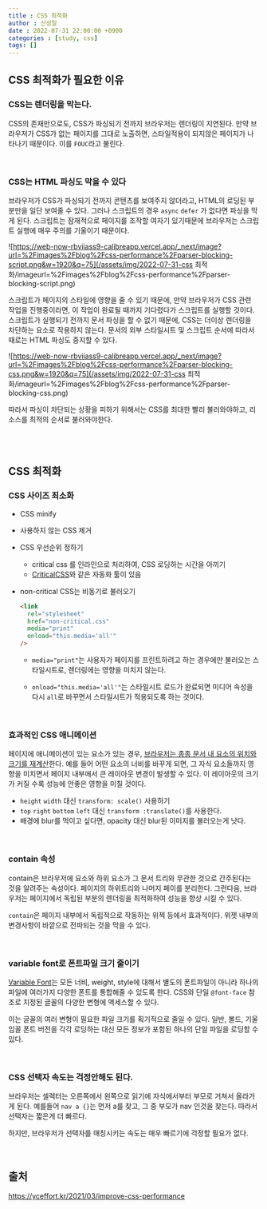 ```yaml
---
title : CSS 최적화
author : 신성일
date : 2022-07-31 22:00:00 +0900
categories : [study, css]
tags: []
---
```




## **CSS 최적화가 필요한 이유**

### **CSS는 렌더링을 막는다.**

CSS의 존재만으로도, CSS가 파싱되기 전까지 브라우저는 렌더링이 지연된다. 만약 브라우저가 CSS가 없는 페이지를 그대로 노출하면, 스타일적용이 되지않은 페이지가 나타나기 때문이다. 이를 `FOUC`라고 불린다.



<br/>

### **CSS는 HTML 파싱도 막을 수 있다**

브라우저가 CSS가 파싱되기 전까지 콘텐츠를 보여주지 않더라고, HTML의 로딩된 부분만을 일단 보여줄 수 있다. 그러나 스크립트의 경우 `async` `defer` 가 없다면 파싱을 막게 된다. 스크립트는 잠재적으로 페이지를 조작할 여자기 있기때문에 브라우저는 스크립트 실행에 매우 주의를 기울이기 때문이다.

![https://web-now-rbviiass9-calibreapp.vercel.app/_next/image?url=%2Fimages%2Fblog%2Fcss-performance%2Fparser-blocking-script.png&w=1920&q=75](/assets/img/2022-07-31-css 최적화/imageurl=%2Fimages%2Fblog%2Fcss-performance%2Fparser-blocking-script.png)

스크립트가 페이지의 스타일에 영향을 줄 수 있기 때문에, 만약 브라우저가 CSS 관련 작업을 진행중이라면, 이 작업이 완료될 때까지 기다렸다가 스크립트를 실행할 것이다. 스크립트가 실행되기 전까지 문서 파싱을 할 수 없기 때문에, CSS는 더이상 렌더링을 차단하는 요소로 작용하지 않는다. 문서의 외부 스타일시트 및 스크립트 순서에 따라서 때로는 HTML 파싱도 중지할 수 있다.

![https://web-now-rbviiass9-calibreapp.vercel.app/_next/image?url=%2Fimages%2Fblog%2Fcss-performance%2Fparser-blocking-css.png&w=1920&q=75](/assets/img/2022-07-31-css 최적화/imageurl=%2Fimages%2Fblog%2Fcss-performance%2Fparser-blocking-css.png)

따라서 파싱이 차단되는 상황을 피하기 위해서는 CSS를 최대한 빨리 불러와야하고, 리소스를 최적의 순서로 불러와야한다.

<br/>

<br/>

## **CSS 최적화**

### **CSS 사이즈 최소화**

- CSS minify

- 사용하지 않는 CSS 제거

- CSS 우선순위 정하기

  - critical css 를 인라인으로 처리하여, CSS 로딩하는 시간을 아끼기
  - [CriticalCSS](https://github.com/filamentgroup/criticalCSS)와 같은 자동화 툴이 있음

- non-critical CSS는 비동기로 불러오기

  ```html
  <link
    rel="stylesheet"
    href="non-critical.css"
    media="print"
    onload="this.media='all'"
  />
  ```

  - `media="print"`는 사용자가 페이지를 프린트하려고 하는 경우에만 불러오는 스타일시트로, 렌더링에는 영향을 미치지 않는다.

  - `onload="this.media='all'"`는 스타일시트 로드가 완료되면 미디어 속성을 다시 `all`로 바꾸면서 스타일시트가 적용되도록 하는 것이다.

    <br/>

### **효과적인 CSS 애니메이션**

페이지에 애니메이션이 있는 요소가 있는 경우, [브라우저는 종종 문서 내 요소의 위치와 크기를 재계산](https://calibreapp.com/blog/investigate-animation-performance-with-devtools#animation-performance)한다. 예를 들어 어떤 요소의 너비를 바꾸게 되면, 그 자식 요소들까지 영향을 미치면서 페이지 내부에서 큰 레이아웃 변경이 발생할 수 있다. 이 레이아웃의 크기가 커질 수록 성능에 안좋은 영향을 미칠 것이다.

- `height` `width` 대신 `transform: scale()` 사용하기
- `top` `right` `bottom` `left` 대신 `transform :translate()`를 사용한다.
- 배경에 blur를 먹이고 싶다면, opacity 대신 blur된 이미지를 불러오는게 낫다.



<br/>

### **contain 속성**

contain은 브라우저에 요소와 하위 요소가 그 문서 트리와 무관한 것으로 간주된다는 것을 알려주는 속성이다. 페이지의 하위트리와 나머지 페이를 분리한다. 그런다음, 브라우저는 페이지에서 독립된 부분의 렌더링을 최적화하여 성능을 향상 시킬 수 있다.

`contain`은 페이지 내부에서 독립적으로 작동하는 위젝 등에서 효과적이다. 위젯 내부의 변경사항이 바깥으로 전파되는 것을 막을 수 있다.



<br/>

### **variable font로 폰트파일 크기 줄이기**

[Variable Font](https://variablefonts.io)는 모든 너비, weight, style에 대해서 별도의 폰트파일이 아니라 하나의 파일에  여러가지 다양한 폰트를 통합해줄 수 있도록 한다. CSS와 단일 `@font-face` 참조로 지정된 글꼴의 다양한 변형에 액세스할 수 있다.

이는 글꼴의 여러 변형이 필요한 파일 크기를 획기적으로 줄일 수 있다. 일반, 볼드, 기울임꼴 폰트 버전을 각각 로딩하는 대신 모든 정보가 포함된 하나의 단일 파일을 로딩할 수 있다.

<br/>

### **CSS 선택자 속도는 걱정안해도 된다.**

브라우저는 셀렉터는 오른쪽에서 왼쪽으로 읽기에 자식에서부터 부모로 거쳐서 올라가게 된다. 예를들어 `nav a {}`는 먼저 a를 찾고, 그 중 부모가 nav 인것을 찾는다. 따라서 선택자는 짧은게 더 빠르다.

하지만, 브라우저가 선택자를 매칭시키는 속도는 매우 빠르기에 걱정할 필요가 없다.

<br/>

## **출처**

https://yceffort.kr/2021/03/improve-css-performance